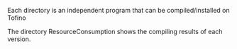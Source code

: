 Each directory is an independent program that can be compiled/installed on Tofino

The directory ResourceConsumption shows the compiling results of each version.
